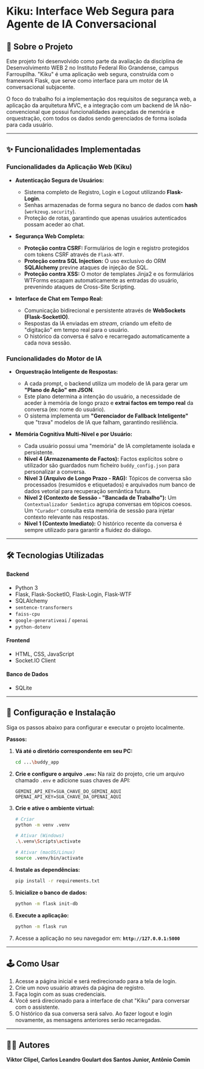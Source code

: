 # Kiku: Interface Web Segura para Agente de IA Conversacional

## 📖 Sobre o Projeto

Este projeto foi desenvolvido como parte da avaliação da disciplina de Desenvolvimento WEB 2 no Instituto Federal Rio Grandense, campus Farroupilha. "Kiku" é uma aplicação web segura, construída com o framework Flask, que serve como interface para um motor de IA conversacional subjacente.

O foco do trabalho foi a implementação dos requisitos de segurança web, a aplicação da arquitetura MVC, e a integração com um backend de IA não-convencional que possui funcionalidades avançadas de memória e orquestração, com todos os dados sendo gerenciados de forma isolada para cada usuário.

---

## ✨ Funcionalidades Implementadas

### Funcionalidades da Aplicação Web (Kiku)

* **Autenticação Segura de Usuários:**
    * Sistema completo de Registro, Login e Logout utilizando **Flask-Login**.
    * Senhas armazenadas de forma segura no banco de dados com **hash** (`werkzeug.security`).
    * Proteção de rotas, garantindo que apenas usuários autenticados possam aceder ao chat.

* **Segurança Web Completa:**
    * **Proteção contra CSRF:** Formulários de login e registro protegidos com tokens CSRF através de `Flask-WTF`.
    * **Proteção contra SQL Injection:** O uso exclusivo do ORM **SQLAlchemy** previne ataques de injeção de SQL.
    * **Proteção contra XSS:** O motor de templates Jinja2 e os formulários WTForms escapam automaticamente as entradas do usuário, prevenindo ataques de Cross-Site Scripting.

* **Interface de Chat em Tempo Real:**
    * Comunicação bidirecional e persistente através de **WebSockets (Flask-SocketIO)**.
    * Respostas da IA enviadas em *stream*, criando um efeito de "digitação" em tempo real para o usuário.
    * O histórico da conversa é salvo e recarregado automaticamente a cada nova sessão.

### Funcionalidades do Motor de IA

* **Orquestração Inteligente de Respostas:**
    * A cada prompt, o backend utiliza um modelo de IA para gerar um **"Plano de Ação" em JSON**.
    * Este plano determina a intenção do usuário, a necessidade de aceder à memória de longo prazo e **extrai factos em tempo real** da conversa (ex: nome do usuário).
    * O sistema implementa um **"Gerenciador de Fallback Inteligente"** que "trava" modelos de IA que falham, garantindo resiliência.

* **Memória Cognitiva Multi-Nível e por Usuário:**
    * Cada usuário possui uma "memória" de IA completamente isolada e persistente.
    * **Nível 4 (Armazenamento de Factos):** Factos explícitos sobre o utilizador são guardados num ficheiro `buddy_config.json` para personalizar a conversa.
    * **Nível 3 (Arquivo de Longo Prazo - RAG):** Tópicos de conversa são processados (resumidos e etiquetados) e arquivados num banco de dados vetorial  para recuperação semântica futura.
    * **Nível 2 (Contexto de Sessão - "Bancada de Trabalho"):** Um `Contextualizador Semântico` agrupa conversas em tópicos coesos. Um `"Curador"` consulta esta memória de sessão para injetar contexto relevante nas respostas.
    * **Nível 1 (Contexto Imediato):** O histórico recente da conversa é sempre utilizado para garantir a fluidez do diálogo.

---

## 🛠️ Tecnologias Utilizadas

#### **Backend**
* Python 3
* Flask, Flask-SocketIO, Flask-Login, Flask-WTF
* SQLAlchemy
* `sentence-transformers`
* `faiss-cpu`
* `google-generativeai` / `openai`
* `python-dotenv`

#### **Frontend**
* HTML, CSS, JavaScript
* Socket.IO Client

#### **Banco de Dados**
* SQLite

---

## 🚀 Configuração e Instalação

Siga os passos abaixo para configurar e executar o projeto localmente.

**Passos:**

1.  **Vá até o diretório correspondente em seu PC:**
    ```bash
    cd ...\buddy_app
    ```

2.  **Crie e configure o arquivo `.env`:**
    Na raiz do projeto, crie um arquivo chamado `.env` e adicione suas chaves de API:
    ```
    GEMINI_API_KEY=SUA_CHAVE_DO_GEMINI_AQUI
    OPENAI_API_KEY=SUA_CHAVE_DA_OPENAI_AQUI
    ```

3.  **Crie e ative o ambiente virtual:**
    ```bash
    # Criar
    python -m venv .venv

    # Ativar (Windows)
    .\.venv\Scripts\activate

    # Ativar (macOS/Linux)
    source .venv/bin/activate
    ```

4.  **Instale as dependências:**
    ```bash
    pip install -r requirements.txt
    ```

5.  **Inicialize o banco de dados:**
    ```bash
    python -m flask init-db
    ```

6.  **Execute a aplicação:**
    ```bash
    python -m flask run
    ```

7.  Acesse a aplicação no seu navegador em: **`http://127.0.0.1:5000`**

---

## 🕹️ Como Usar

1.  Acesse a página inicial e será redirecionado para a tela de login.
2.  Crie um novo usuário através da página de registro.
3.  Faça login com as suas credenciais.
4.  Você será direcionado para a interface de chat "Kiku" para conversar com o assistente.
5.  O histórico da sua conversa será salvo. Ao fazer logout e login novamente, as mensagens anteriores serão recarregadas.

---

## 👨‍💻 Autores

**Viktor Clipel, Carlos Leandro Goulart dos Santos Junior, Antônio Comin**